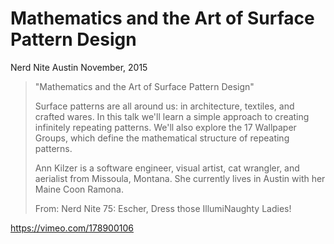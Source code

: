 # Mathematics and the Art of Surface Pattern Design

Nerd Nite Austin
November, 2015

> "Mathematics and the Art of Surface Pattern Design"
>
> Surface patterns are all around us: in architecture, textiles, and crafted wares. In this talk we'll learn a simple approach to creating infinitely repeating patterns. We'll also explore the 17 Wallpaper Groups, which define the mathematical structure of repeating patterns.
>
> Ann Kilzer is a software engineer, visual artist, cat wrangler, and aerialist from Missoula, Montana. She currently lives in Austin with her Maine Coon Ramona.
>
> From: Nerd Nite 75: Escher, Dress those IllumiNaughty Ladies!

https://vimeo.com/178900106